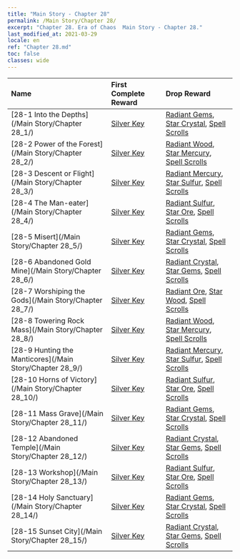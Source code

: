 ```yaml
---
title: "Main Story - Chapter 28"
permalink: /Main Story/Chapter 28/
excerpt: "Chapter 28. Era of Chaos  Main Story - Chapter 28."
last_modified_at: 2021-03-29
locale: en
ref: "Chapter 28.md"
toc: false
classes: wide
---
```


  | Name |  First Complete Reward | Drop Reward |
  |:------------|:------------|:------------| 
  | [28-1 Into the Depths](/Main Story/Chapter 28_1/) | [Silver Key](/Items/con_693/) | [Radiant Gems](/Items/mat_100/), [Star Crystal](/Items/mat_94/), [Spell Scrolls](/Items/con_694/) |
  | [28-2 Power of the Forest](/Main Story/Chapter 28_2/) | [Silver Key](/Items/con_693/) | [Radiant Wood](/Items/mat_97/), [Star Mercury](/Items/mat_91/), [Spell Scrolls](/Items/con_694/) |
  | [28-3 Descent or Flight](/Main Story/Chapter 28_3/) | [Silver Key](/Items/con_693/) | [Radiant Mercury](/Items/mat_98/), [Star Sulfur](/Items/mat_92/), [Spell Scrolls](/Items/con_694/) |
  | [28-4 The Man-eater](/Main Story/Chapter 28_4/) | [Silver Key](/Items/con_693/) | [Radiant Sulfur](/Items/mat_99/), [Star Ore](/Items/mat_89/), [Spell Scrolls](/Items/con_694/) |
  | [28-5 Misert](/Main Story/Chapter 28_5/) | [Silver Key](/Items/con_693/) | [Radiant Gems](/Items/mat_100/), [Star Crystal](/Items/mat_94/), [Spell Scrolls](/Items/con_694/) |
  | [28-6 Abandoned Gold Mine](/Main Story/Chapter 28_6/) | [Silver Key](/Items/con_693/) | [Radiant Crystal](/Items/mat_101/), [Star Gems](/Items/mat_93/), [Spell Scrolls](/Items/con_694/) |
  | [28-7 Worshiping the Gods](/Main Story/Chapter 28_7/) | [Silver Key](/Items/con_693/) | [Radiant Ore](/Items/mat_96/), [Star Wood](/Items/mat_90/), [Spell Scrolls](/Items/con_694/) |
  | [28-8 Towering Rock Mass](/Main Story/Chapter 28_8/) | [Silver Key](/Items/con_693/) | [Radiant Wood](/Items/mat_97/), [Star Mercury](/Items/mat_91/), [Spell Scrolls](/Items/con_694/) |
  | [28-9 Hunting the Manticores](/Main Story/Chapter 28_9/) | [Silver Key](/Items/con_693/) | [Radiant Mercury](/Items/mat_98/), [Star Sulfur](/Items/mat_92/), [Spell Scrolls](/Items/con_694/) |
  | [28-10 Horns of Victory](/Main Story/Chapter 28_10/) | [Silver Key](/Items/con_693/) | [Radiant Sulfur](/Items/mat_99/), [Star Ore](/Items/mat_89/), [Spell Scrolls](/Items/con_694/) |
  | [28-11 Mass Grave](/Main Story/Chapter 28_11/) | [Silver Key](/Items/con_693/) | [Radiant Gems](/Items/mat_100/), [Star Crystal](/Items/mat_94/), [Spell Scrolls](/Items/con_694/) |
  | [28-12 Abandoned Temple](/Main Story/Chapter 28_12/) | [Silver Key](/Items/con_693/) | [Radiant Crystal](/Items/mat_101/), [Star Gems](/Items/mat_93/), [Spell Scrolls](/Items/con_694/) |
  | [28-13 Workshop](/Main Story/Chapter 28_13/) | [Silver Key](/Items/con_693/) | [Radiant Sulfur](/Items/mat_99/), [Star Ore](/Items/mat_89/), [Spell Scrolls](/Items/con_694/) |
  | [28-14 Holy Sanctuary](/Main Story/Chapter 28_14/) | [Silver Key](/Items/con_693/) | [Radiant Gems](/Items/mat_100/), [Star Crystal](/Items/mat_94/), [Spell Scrolls](/Items/con_694/) |
  | [28-15 Sunset City](/Main Story/Chapter 28_15/) | [Silver Key](/Items/con_693/) | [Radiant Crystal](/Items/mat_101/), [Star Gems](/Items/mat_93/), [Spell Scrolls](/Items/con_694/) |
